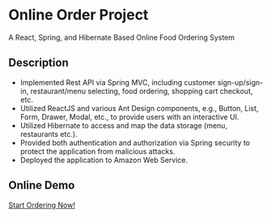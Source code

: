 # Online Order Project

A React, Spring, and Hibernate Based Online Food Ordering System

## Description

* Implemented Rest API via Spring MVC, including customer sign-up/sign-in, restaurant/menu selecting, food ordering, shopping cart checkout, etc.
* Utilized ReactJS and various Ant Design components, e.g., Button, List, Form, Drawer, Modal, etc., to provide users with an interactive UI.
* Utilized Hibernate to access and map the data storage (menu, restaurants etc.).
* Provided both authentication and authorization via Spring security to protect the application from malicious attacks.
* Deployed the application to Amazon Web Service.

## Online Demo
[Start Ordering Now!](http://ec2-52-15-175-252.us-east-2.compute.amazonaws.com)

